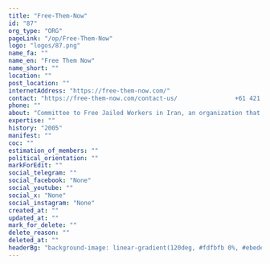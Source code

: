 ```yaml
---
title: "Free-Them-Now"
id: "87"
org_type: "ORG"
pageLink: "/op/Free-Them-Now"
logo: "logos/87.png"
name_fa: ""
name_en: "Free Them Now"
name_short: ""
location: ""
post_location: ""
internetAddress: "https://free-them-now.com/"
contact: "https://free-them-now.com/contact-us/                +61 421 110 336"
phone: ""
about: "Committee to Free Jailed Workers in Iran, an organization that advocates for the release of imprisoned Iranian workers and political prisoners. about the organization's work, including news articles, reports, and campaign updates. It also includes a list of all the currently imprisoned workers and political prisoners in Iran."
expertise: ""
history: "2005"
manifest: ""
coc: ""
estimation_of_members: ""
political_orientation: ""
markForEdit: ""
social_telegram: ""
social_facebook: "None"
social_youtube: ""
social_x: "None"
social_instagram: "None"
created_at: ""
updated_at: ""
mark_for_delete: ""
delete_reason: ""
deleted_at: ""
headerBg: "background-image: linear-gradient(120deg, #fdfbfb 0%, #ebedee 100%);"
---
```


